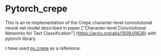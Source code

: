 # Pytorch_crepe

This is an re-implementation of the Crepe character-level convolutional neural net model described in paper ["Character-level Convolutional Networks for Text Classification"] (https://arxiv.org/abs/1509.01626) with pytorch library.


I have used [py_crepe](https://github.com/johnb30/py_crepe) as a reference.





